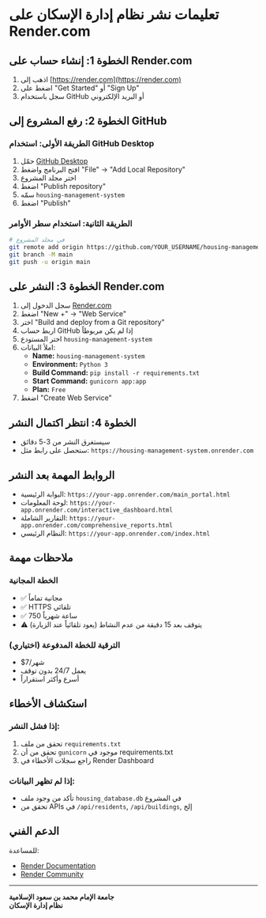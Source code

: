 # تعليمات نشر نظام إدارة الإسكان على Render.com

## الخطوة 1: إنشاء حساب على Render.com

1. اذهب إلى [https://render.com](https://render.com)
2. اضغط على "Get Started" أو "Sign Up"
3. سجل باستخدام GitHub أو البريد الإلكتروني

## الخطوة 2: رفع المشروع إلى GitHub

### الطريقة الأولى: استخدام GitHub Desktop
1. حمّل [GitHub Desktop](https://desktop.github.com)
2. افتح البرنامج واضغط "File" → "Add Local Repository"
3. اختر مجلد المشروع
4. اضغط "Publish repository"
5. سمّه `housing-management-system`
6. اضغط "Publish"

### الطريقة الثانية: استخدام سطر الأوامر
```bash
# في مجلد المشروع
git remote add origin https://github.com/YOUR_USERNAME/housing-management-system.git
git branch -M main
git push -u origin main
```

## الخطوة 3: النشر على Render.com

1. سجل الدخول إلى [Render.com](https://dashboard.render.com)
2. اضغط "New +" → "Web Service"
3. اختر "Build and deploy from a Git repository"
4. اربط حساب GitHub إذا لم يكن مربوطاً
5. اختر المستودع `housing-management-system`
6. املأ البيانات:
   - **Name:** `housing-management-system`
   - **Environment:** `Python 3`
   - **Build Command:** `pip install -r requirements.txt`
   - **Start Command:** `gunicorn app:app`
   - **Plan:** `Free`
7. اضغط "Create Web Service"

## الخطوة 4: انتظر اكتمال النشر

- سيستغرق النشر من 3-5 دقائق
- ستحصل على رابط مثل: `https://housing-management-system.onrender.com`

## الروابط المهمة بعد النشر

- البوابة الرئيسية: `https://your-app.onrender.com/main_portal.html`
- لوحة المعلومات: `https://your-app.onrender.com/interactive_dashboard.html`
- التقارير الشاملة: `https://your-app.onrender.com/comprehensive_reports.html`
- النظام الرئيسي: `https://your-app.onrender.com/index.html`

## ملاحظات مهمة

### الخطة المجانية
- ✅ مجانية تماماً
- ✅ HTTPS تلقائي
- ✅ 750 ساعة شهرياً
- ⚠️ يتوقف بعد 15 دقيقة من عدم النشاط (يعود تلقائياً عند الزيارة)

### الترقية للخطة المدفوعة (اختياري)
- $7/شهر
- يعمل 24/7 بدون توقف
- أسرع وأكثر استقراراً

## استكشاف الأخطاء

### إذا فشل النشر:
1. تحقق من ملف `requirements.txt`
2. تحقق من أن `gunicorn` موجود في requirements.txt
3. راجع سجلات الأخطاء في Render Dashboard

### إذا لم تظهر البيانات:
- تأكد من وجود ملف `housing_database.db` في المشروع
- تحقق من APIs في `/api/residents`, `/api/buildings`, إلخ

## الدعم الفني

للمساعدة:
- [Render Documentation](https://render.com/docs)
- [Render Community](https://community.render.com)

---

**جامعة الإمام محمد بن سعود الإسلامية**  
**نظام إدارة الإسكان**
